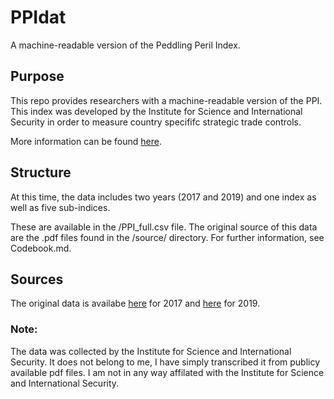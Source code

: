 # PPIdat
A machine-readable version of the Peddling Peril Index.

## Purpose
This repo provides researchers with a machine-readable version of the PPI. This index was developed by the Institute for Science and International Security in order to measure country specififc strategic trade controls.

More information can be found [here](https://isis-online.org/ppi/).

## Structure
At this time, the data includes two years (2017 and 2019) and one index as well as five sub-indices.

These are available in the /PPI_full.csv file. The original source of this data are the .pdf files found in the /source/ directory. For further information, see Codebook.md.

## Sources

The original data is availabe [here](https://isis-online.org/ppi/detail/peddling-peril-index-ppi-2017/) for 2017 and [here](https://isis-online.org/ppi/detail/peddling-peril-index-for-2019/) for 2019.

### Note:
The data was collected by the Institute for Science and International Security. It does not belong to me, I have simply transcribed it from publicy available pdf files. I am not in any way affilated with the Institute for Science and International Security.
